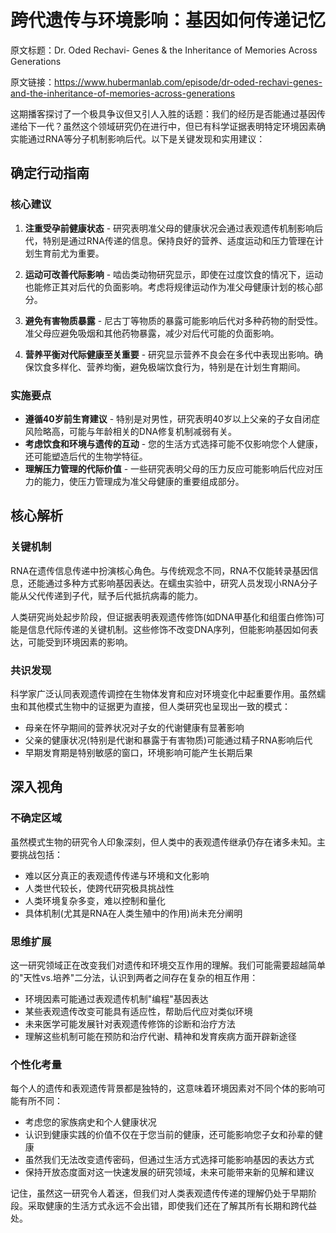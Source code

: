 # 跨代遗传与环境影响：基因如何传递记忆

原文标题：Dr. Oded Rechavi- Genes & the Inheritance of Memories Across Generations

原文链接：https://www.hubermanlab.com/episode/dr-oded-rechavi-genes-and-the-inheritance-of-memories-across-generations

这期播客探讨了一个极具争议但又引人入胜的话题：我们的经历是否能通过基因传递给下一代？虽然这个领域研究仍在进行中，但已有科学证据表明特定环境因素确实能通过RNA等分子机制影响后代。以下是关键发现和实用建议：

## 确定行动指南

### 核心建议
1. **注重受孕前健康状态** - 研究表明准父母的健康状况会通过表观遗传机制影响后代，特别是通过RNA传递的信息。保持良好的营养、适度运动和压力管理在计划生育前尤为重要。

2. **运动可改善代际影响** - 啮齿类动物研究显示，即使在过度饮食的情况下，运动也能修正其对后代的负面影响。考虑将规律运动作为准父母健康计划的核心部分。

3. **避免有害物质暴露** - 尼古丁等物质的暴露可能影响后代对多种药物的耐受性。准父母应避免吸烟和其他药物暴露，减少对后代可能的负面影响。

4. **营养平衡对代际健康至关重要** - 研究显示营养不良会在多代中表现出影响。确保饮食多样化、营养均衡，避免极端饮食行为，特别是在计划生育期间。

### 实施要点
- **遵循40岁前生育建议** - 特别是对男性，研究表明40岁以上父亲的子女自闭症风险略高，可能与年龄相关的DNA修复机制减弱有关。
- **考虑饮食和环境与遗传的互动** - 您的生活方式选择可能不仅影响您个人健康，还可能塑造后代的生物学特征。
- **理解压力管理的代际价值** - 一些研究表明父母的压力反应可能影响后代应对压力的能力，使压力管理成为准父母健康的重要组成部分。

## 核心解析

### 关键机制
RNA在遗传信息传递中扮演核心角色。与传统观念不同，RNA不仅能转录基因信息，还能通过多种方式影响基因表达。在蠕虫实验中，研究人员发现小RNA分子能从父代传递到子代，赋予后代抵抗病毒的能力。

人类研究尚处起步阶段，但证据表明表观遗传修饰(如DNA甲基化和组蛋白修饰)可能是信息代际传递的关键机制。这些修饰不改变DNA序列，但能影响基因如何表达，可能受到环境因素的影响。

### 共识发现
科学家广泛认同表观遗传调控在生物体发育和应对环境变化中起重要作用。虽然蠕虫和其他模式生物中的证据更为直接，但人类研究也呈现出一致的模式：

- 母亲在怀孕期间的营养状况对子女的代谢健康有显著影响
- 父亲的健康状况(特别是代谢和暴露于有害物质)可能通过精子RNA影响后代
- 早期发育期是特别敏感的窗口，环境影响可能产生长期后果

## 深入视角

### 不确定区域
虽然模式生物的研究令人印象深刻，但人类中的表观遗传继承仍存在诸多未知。主要挑战包括：

- 难以区分真正的表观遗传传递与环境和文化影响
- 人类世代较长，使跨代研究极具挑战性
- 人类环境复杂多变，难以控制和量化
- 具体机制(尤其是RNA在人类生殖中的作用)尚未充分阐明

### 思维扩展
这一研究领域正在改变我们对遗传和环境交互作用的理解。我们可能需要超越简单的"天性vs.培养"二分法，认识到两者之间存在复杂的相互作用：

- 环境因素可能通过表观遗传机制"编程"基因表达
- 某些表观遗传改变可能具有适应性，帮助后代应对类似环境
- 未来医学可能发展针对表观遗传修饰的诊断和治疗方法
- 理解这些机制可能在预防和治疗代谢、精神和发育疾病方面开辟新途径

### 个性化考量
每个人的遗传和表观遗传背景都是独特的，这意味着环境因素对不同个体的影响可能有所不同：

- 考虑您的家族病史和个人健康状况
- 认识到健康实践的价值不仅在于您当前的健康，还可能影响您子女和孙辈的健康
- 虽然我们无法改变遗传密码，但通过生活方式选择可能影响基因的表达方式
- 保持开放态度面对这一快速发展的研究领域，未来可能带来新的见解和建议

记住，虽然这一研究令人着迷，但我们对人类表观遗传传递的理解仍处于早期阶段。采取健康的生活方式永远不会出错，即使我们还在了解其所有长期和跨代益处。
